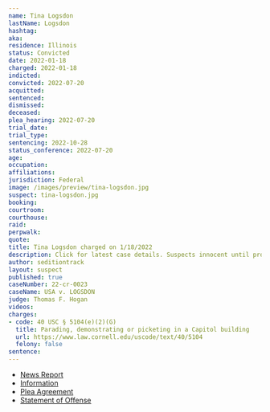```yaml
---
name: Tina Logsdon
lastName: Logsdon
hashtag:
aka:
residence: Illinois
status: Convicted
date: 2022-01-18
charged: 2022-01-18
indicted:
convicted: 2022-07-20
acquitted:
sentenced:
dismissed:
deceased:
plea_hearing: 2022-07-20
trial_date:
trial_type:
sentencing: 2022-10-28
status_conference: 2022-07-20
age:
occupation:
affiliations:
jurisdiction: Federal
image: /images/preview/tina-logsdon.jpg
suspect: tina-logsdon.jpg
booking:
courtroom:
courthouse:
raid:
perpwalk:
quote:
title: Tina Logsdon charged on 1/18/2022
description: Click for latest case details. Suspects innocent until proven guilty.
author: seditiontrack
layout: suspect
published: true
caseNumber: 22-cr-0023
caseName: USA v. LOGSDON
judge: Thomas F. Hogan
videos:
charges:
- code: 40 USC § 5104(e)(2)(G)
  title: Parading, demonstrating or picketing in a Capitol building
  url: https://www.law.cornell.edu/uscode/text/40/5104
  felony: false
sentence:
---
```

- [News Report](https://chicago.suntimes.com/metro-state/2022/2/16/22938068/brazilian-citizen-from-indian-head-park-charged-in-capitol-breach)
- [Information](https://www.justice.gov/usao-dc/case-multi-defendant/file/1471146/download)
- [Plea Agreement](https://www.justice.gov/usao-dc/case-multi-defendant/file/1520786/download)
- [Statement of Offense](https://www.justice.gov/usao-dc/case-multi-defendant/file/1520791/download)
